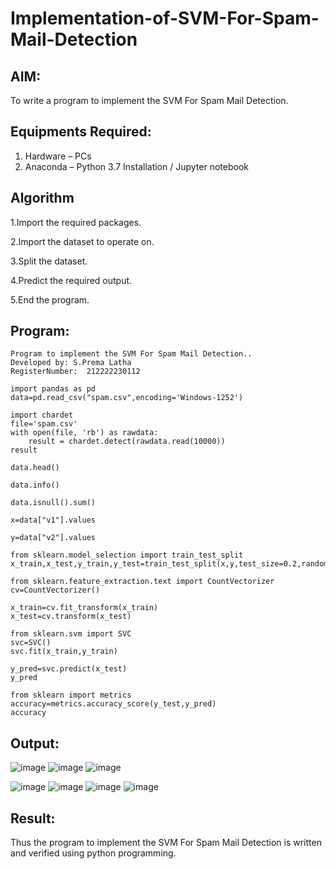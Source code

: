 # Implementation-of-SVM-For-Spam-Mail-Detection

## AIM:
To write a program to implement the SVM For Spam Mail Detection.

## Equipments Required:
1. Hardware – PCs
2. Anaconda – Python 3.7 Installation / Jupyter notebook

## Algorithm
1.Import the required packages.

2.Import the dataset to operate on.

3.Split the dataset.

4.Predict the required output.

5.End the program.

## Program:
```
Program to implement the SVM For Spam Mail Detection..
Developed by: S.Prema Latha
RegisterNumber:  212222230112

import pandas as pd
data=pd.read_csv("spam.csv",encoding='Windows-1252')

import chardet
file='spam.csv'
with open(file, 'rb') as rawdata:
    result = chardet.detect(rawdata.read(10000))
result

data.head()

data.info()

data.isnull().sum()

x=data["v1"].values

y=data["v2"].values

from sklearn.model_selection import train_test_split
x_train,x_test,y_train,y_test=train_test_split(x,y,test_size=0.2,random_state=0)

from sklearn.feature_extraction.text import CountVectorizer 
cv=CountVectorizer()

x_train=cv.fit_transform(x_train)
x_test=cv.transform(x_test)

from sklearn.svm import SVC
svc=SVC()
svc.fit(x_train,y_train)

y_pred=svc.predict(x_test)
y_pred

from sklearn import metrics
accuracy=metrics.accuracy_score(y_test,y_pred)
accuracy
```

## Output:
![image](https://github.com/premalatha-sureshbabu/Implementation-of-SVM-For-Spam-Mail-Detection/assets/120620842/2721361c-4c33-42d2-badd-38a4e2739ad5)
![image](https://github.com/premalatha-sureshbabu/Implementation-of-SVM-For-Spam-Mail-Detection/assets/120620842/051bd5f5-77cc-488d-8384-b0292298c98d)
![image](https://github.com/premalatha-sureshbabu/Implementation-of-SVM-For-Spam-Mail-Detection/assets/120620842/8f64e653-6637-447f-a447-d2e6dfd4012c)

![image](https://github.com/premalatha-sureshbabu/Implementation-of-SVM-For-Spam-Mail-Detection/assets/120620842/94d9ad0d-c7df-4d8a-9a95-92cd5ea1b5b4)
![image](https://github.com/premalatha-sureshbabu/Implementation-of-SVM-For-Spam-Mail-Detection/assets/120620842/d1013d20-b5cd-4652-ab4d-7ee9cfac7780)
![image](https://github.com/premalatha-sureshbabu/Implementation-of-SVM-For-Spam-Mail-Detection/assets/120620842/e2e9671e-5993-4ef8-9319-13829fb3a9f1)
![image](https://github.com/premalatha-sureshbabu/Implementation-of-SVM-For-Spam-Mail-Detection/assets/120620842/e01ad6f7-1834-4b10-8edd-bd3fdb829ae3)


## Result:
Thus the program to implement the SVM For Spam Mail Detection is written and verified using python programming.
